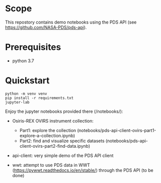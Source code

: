 


# Scope

This repostory contains demo notebooks using the PDS API (see https://github.com/NASA-PDS/pds-api).


# Prerequisites

- python 3.7


# Quickstart


    python -m venv venv
    pip install -r requirements.txt
    jupyter-lab
    
    
Enjoy the jupyter notebooks provided there (/notebooks/):
- Osiris-REX OVIRS instrument collection:
    - Part1: explore the collection (notebooks/pds-api-client-ovirs-part1-explore-a-collection.ipynb)
    - Part2: find and visualize specific datasets (notebooks/pds-api-client-ovirs-part2-find-data.ipynb)
    
- api-client: very simple demo of the PDS API client 
- wwt: attempt to use PDS data in WWT (https://pywwt.readthedocs.io/en/stable/) through the PDS API (to be done)